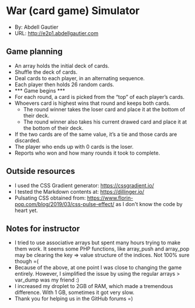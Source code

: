 # War (card game) Simulator
+ By: Abdell Gautier
+ URL: <http://e2p1.abdellgautier.com>

## Game planning
+ An array holds the initial deck of cards.
+ Shuffle the deck of cards.
+ Deal cards to each player, in an alternating sequence.
+ Each player then holds 26 random cards.
+ *** Game begins ***
+ For each round, a card is picked from the “top” of each player’s cards.
+ Whoevers card is highest wins that round and keeps both cards.
    + The round winner takes the loser card and place it at the bottom of their deck.
    + The round winner also takes his current drawed card and place it at the bottom of their deck.
+ If the two cards are of the same value, it’s a tie and those cards are discarded.
+ The player who ends up with 0 cards is the loser.
+ Reports who won and how many rounds it took to complete.

## Outside resources
+ I used the CSS Gradient generator:   https://cssgradient.io/
+ I tested the Markdown contents at:   https://dillinger.io/
+ Pulsating CSS obtained from:         https://www.florin-pop.com/blog/2019/03/css-pulse-effect/   as I don't know the code by heart yet.

## Notes for instructor
+ I tried to use associative arrays but spent many hours trying to make them work. It seems some PHP functions, like array_push and array_pop may be clearing the key => value structure of the indices. Not 100% sure though =(
+ Because of the above, at one point I was close to changing the game entirely. However, I simplified the issue by using the regular arrays > var_dump was my friend :)
+ I increased my droplet to 2GB of RAM, which made a tremendous difference. With 1 GB, sometimes it got very slow.
+ Thank you for helping us in the GitHub forums =)